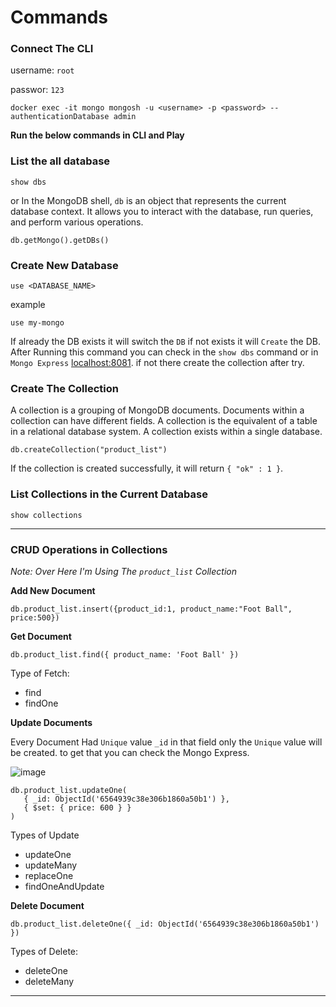# Commands

### Connect The CLI
username: `root`

passwor: `123`
```
docker exec -it mongo mongosh -u <username> -p <password> --authenticationDatabase admin
```
**Run the below commands in CLI and Play**

### List the all database
```
show dbs
```
or
In the MongoDB shell, `db` is an object that represents the current database context. It allows you to interact with the database, run queries, and perform various operations.
```
db.getMongo().getDBs()
```

### Create New Database
```
use <DATABASE_NAME>
```
example
```
use my-mongo
```
If already the DB exists it will switch the `DB` if not exists it will `Create` the DB.
After Running this command you can check in the `show dbs` command or in `Mongo Express` [localhost:8081](localhost:8081). if not there create the collection after try.

### Create The Collection
A collection is a grouping of MongoDB documents. Documents within a collection can have different fields. A collection is the equivalent of a table in a relational database system. A collection exists within a single database.
```
db.createCollection("product_list")
```
If the collection is created successfully, it will return `{ "ok" : 1 }`.

### List Collections in the Current Database
```
show collections
```
---
### CRUD Operations in Collections
*Note: Over Here I'm Using The `product_list` Collection*

**Add New Document**
```
db.product_list.insert({product_id:1, product_name:"Foot Ball", price:500})
```
**Get Document**
```
db.product_list.find({ product_name: 'Foot Ball' })
```
Type of Fetch:
* find
* findOne

**Update Documents**

Every Document Had `Unique` value `_id` in that field only the `Unique` value will be created. to get that you can check the Mongo Express.

![image](https://github.com/Antony-M1/mongodb-docker/assets/96291963/5f076943-4c3d-4569-a6bc-c190bfe2b79a)

```
db.product_list.updateOne(
   { _id: ObjectId('6564939c38e306b1860a50b1') },
   { $set: { price: 600 } }
)
```
Types of Update
* updateOne
* updateMany
* replaceOne
* findOneAndUpdate

**Delete Document**
```
db.product_list.deleteOne({ _id: ObjectId('6564939c38e306b1860a50b1') })
```
Types of Delete:
* deleteOne
* deleteMany
---
